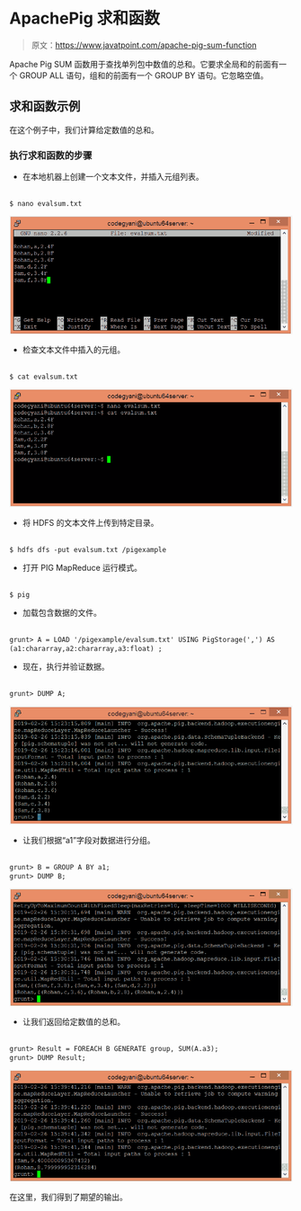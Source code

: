 # ApachePig 求和函数

> 原文：<https://www.javatpoint.com/apache-pig-sum-function>

Apache Pig SUM 函数用于查找单列包中数值的总和。它要求全局和的前面有一个 GROUP ALL 语句，组和的前面有一个 GROUP BY 语句。它忽略空值。

## 求和函数示例

在这个例子中，我们计算给定数值的总和。

### 执行求和函数的步骤

*   在本地机器上创建一个文本文件，并插入元组列表。

```

$ nano evalsum.txt

```

![Apache Pig SUM Function](img/b55874e8a353f5e2c252abdf3747f8af.png)

*   检查文本文件中插入的元组。

```

$ cat evalsum.txt

```

![Apache Pig SUM Function](img/4e28be60c4a780bb59f39bc71e565cc8.png)

*   将 HDFS 的文本文件上传到特定目录。

```

$ hdfs dfs -put evalsum.txt /pigexample

```

*   打开 PIG MapReduce 运行模式。

```

$ pig

```

*   加载包含数据的文件。

```

grunt> A = LOAD '/pigexample/evalsum.txt' USING PigStorage(',') AS (a1:chararray,a2:chararray,a3:float) ;

```

*   现在，执行并验证数据。

```

grunt> DUMP A;

```

![Apache Pig SUM Function](img/10218adc8a7dc0e0395407540ffd9088.png)

*   让我们根据“a1”字段对数据进行分组。

```

grunt> B = GROUP A BY a1; 
grunt> DUMP B;

```

![Apache Pig SUM Function](img/25fb67f991b6470b0a2391380c94c9c1.png)

*   让我们返回给定数值的总和。

```

grunt> Result = FOREACH B GENERATE group, SUM(A.a3);
grunt> DUMP Result;

```

![Apache Pig SUM Function](img/ae7f017740e480ed410a47a773b633e8.png)

在这里，我们得到了期望的输出。